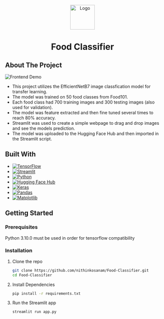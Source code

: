 
<!-- PROJECT LOGO -->
<br />
<div align="center">
  <a href="https://github.com/othneildrew/Best-README-Template">
    <img src="assets/logo.png" alt="Logo" width="80" height="80">
  </a>

  <h1 align="center">Food Classifier</h1>
</div>




<!-- ABOUT THE PROJECT -->
## About The Project

![Frontend Demo](assets/demo_image.png)

* This project utilizes the EfficientNetB7 image classfication model for transfer learning. 
* The model was trained on 50 food classes from Food101. 
* Each food class had 700 training images and 300 testing images (also used for validation). 
* The model was feature extracted and then fine tuned several times to reach 80% accuracy.
* Streamlit was used to create a simple webpage to drag and drop images and see the models prediction.
* The model was uploaded to the Hugging Face Hub and then imported in the Streamlit script.

<!-- Built With -->
## Built With
* [![TensorFlow][TensorFlow]][TensorFlow-url]
* [![Streamlit][Streamlit]][Streamlit-url]
* [![Python][Python]][Python-url]
* [![Hugging Face Hub][Hugging Face Hub]][HuggingFaceHub-url]
* [![Keras][Keras]][Keras-url]
* [![Pandas][Pandas]][Pandas-url]
* [![Matplotlib][Matplotlib]][Matplotlib-url]



<!-- GETTING STARTED -->
## Getting Started
### Prerequisites

Python 3.10.0 must be used in order for tensorflow compatibility



### Installation
1. Clone the repo
   ```sh
   git clone https://github.com/nithinkosanam/Food-Classifier.git
   cd Food-Classifier
   ```
2. Install Dependencies
   ```sh
   pip install -r requirements.txt
   ```
3. Run the Streamlit app
   ```sh
   streamlit run app.py
   ```




<!-- MARKDOWN LINKS & IMAGES -->
[Streamlit-url]: https://streamlit.io/
[Streamlit]: https://img.shields.io/badge/Streamlit-FF4B4B?style=for-the-badge&logo=streamlit&logoColor=%23FFFFFF

[Python-url]: https://www.python.org/  
[Python]: https://img.shields.io/badge/Python-3776AB?style=for-the-badge&logo=python&logoColor=%23FFFFFF

[TensorFlow-url]: https://www.tensorflow.org/  
[TensorFlow]: https://img.shields.io/badge/TensorFlow-FF6F00?style=for-the-badge&logo=tensorflow&logoColor=%23FFFFFF

[HuggingFaceHub-url]: https://huggingface.co/  
[Hugging Face Hub]: https://img.shields.io/badge/Hugging%20Face%20Hub-FCC72B?style=for-the-badge&logo=huggingface&logoColor=%23000000

[Pandas-url]: https://pandas.pydata.org/  
[Pandas]: https://img.shields.io/badge/Pandas-150458?style=for-the-badge&logo=pandas&logoColor=white

[Matplotlib-url]: https://matplotlib.org/  
[Matplotlib]: https://img.shields.io/badge/Matplotlib-11557C?style=for-the-badge&logo=matplotlib&logoColor=white

[Keras-url]: https://keras.io/  
[Keras]: https://img.shields.io/badge/Keras-D00000?style=for-the-badge&logo=keras&logoColor=white
